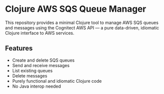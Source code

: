# Clojure AWS SQS Queue Manager

This repository provides a minimal Clojure tool to manage AWS SQS queues and messages using the Cognitect AWS API — a pure data-driven, idiomatic Clojure interface to AWS services.

## Features

- Create and delete SQS queues  
- Send and receive messages  
- List existing queues  
- Delete messages  
- Purely functional and idiomatic Clojure code  
- No Java interop needed